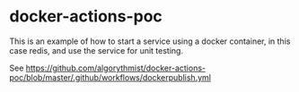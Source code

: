 # docker-actions-poc

This is an example of how to start a service using a docker container, 
in this case redis, and use the service for unit testing.

See https://github.com/algorythmist/docker-actions-poc/blob/master/.github/workflows/dockerpublish.yml
